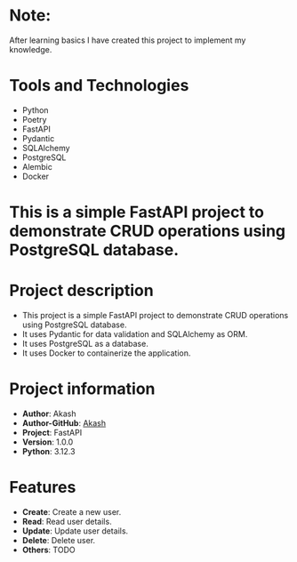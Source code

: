 # Note:
After learning basics I have created this project to implement my knowledge.

# Tools and Technologies
- Python
- Poetry
- FastAPI
- Pydantic
- SQLAlchemy
- PostgreSQL
- Alembic
- Docker

# This is a simple FastAPI project to demonstrate CRUD operations using PostgreSQL database.

# Project description
- This project is a simple FastAPI project to demonstrate CRUD operations using PostgreSQL database.
- It uses Pydantic for data validation and SQLAlchemy as ORM.
- It uses PostgreSQL as a database.
- It uses Docker to containerize the application.

# Project information
- **Author**: Akash
- **Author-GitHub**: [Akash](https://github.com/Akash-kafle/)
- **Project**: FastAPI
- **Version**: 1.0.0
- **Python**: 3.12.3

# Features
- **Create**: Create a new user.
- **Read**: Read user details.
- **Update**: Update user details.
- **Delete**: Delete user.
- **Others**: TODO

